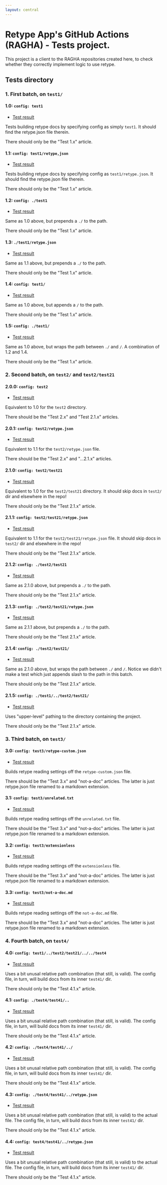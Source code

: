 ```yaml
---
layout: central
---
```


# Retype App's GitHub Actions (RAGHA) - Tests project.

This project is a client to the RAGHA repositories created here, to check whether they correctly implement logic to use retype.

## Tests directory

### 1. First batch, on `test1/`

#### 1.0: `config: test1`

- [Test result](test1.0/)

Tests building retype docs by specifying config as simply `test1`. It should find the retype.json file therein.

There should only be the "Test 1.x" article.

#### 1.1: `config: test1/retype,json`

- [Test result](test1.1/)

Tests building retype docs by specifying config as `test1/retype.json`. It should find the retype.json file therein.

There should only be the "Test 1.x" article.

#### 1.2: `config: ./test1`

- [Test result](test1.2/)

Same as 1.0 above, but prepends a `./` to the path.

There should only be the "Test 1.x" article.

#### 1.3: `./test1/retype.json`

- [Test result](test1.3/)

Same as 1.1 above, but prepends a `./` to the path.

There should only be the "Test 1.x" article.

#### 1.4: `config: test1/`

- [Test result](test1.4/)

Same as 1.0 above, but appends a `/` to the path.

There should only be the "Test 1.x" article.

#### 1.5: `config: ./test1/`

- [Test result](test1.5/)

Same as 1.0 above, but wraps the path between `./` and `/`. A combination of 1.2 and 1.4.

There should only be the "Test 1.x" article.

### 2. Second batch, on `test2/` and `test2/test21`

#### 2.0.0: `config: test2`

- [Test result](test2.0.0/)

Equivalent to 1.0 for the `test2` directory.

There should be the "Test 2.x" and "Test 2.1.x" articles.

#### 2.0.1: `config: test2/retype.json`

- [Test result](test2.0.1/)

Equivalent to 1.1 for the `test2/retype.json` file.

There should be the "Test 2.x" and "...2.1.x" articles.

#### 2.1.0: `config: test2/test21`

- [Test result](test2.1.0/)

Equivalent to 1.0 for the `test2/test21` directory. It should skip docs in `test2/` dir and elsewhere in the repo!

There should only be the "Test 2.1.x" article.

#### 2.1.1: `config: test2/test21/retype.json`

- [Test result](test2.1.1/)

Equivalent to 1.1 for the `test2/test21/retype.json` file. It should skip docs in `test2/` dir and elsewhere in the repo!

There should only be the "Test 2.1.x" article.

#### 2.1.2: `config: ./test2/test21`

- [Test result](test2.1.2/)

Same as 2.1.0 above, but prepends a `./` to the path.

There should only be the "Test 2.1.x" article.

#### 2.1.3: `config: ./test2/test21/retype.json`

- [Test result](test2.1.3/)

Same as 2.1.1 above, but prepends a `./` to the path.

There should only be the "Test 2.1.x" article.

#### 2.1.4: `config: ./test2/test21/`

- [Test result](test2.1.4/)

Same as 2.1.0 above, but wraps the path between `./` and `/`. Notice we didn't make a test which just appends slash to the path in this batch.

There should only be the "Test 2.1.x" article.

#### 2.1.5: `config: ./test1/../test2/test21/`

- [Test result](test2.1.5/)

Uses "upper-level" pathing to the directory containing the project.

There should only be the "Test 2.1.x" article.

### 3. Third batch, on `test3/`

#### 3.0: `config: test3/retype-custom.json`

- [Test result](test3.0/)

Builds retype reading settings off the `retype-custom.json` file.

There should be the "Test 3.x" and "not-a-doc" articles. The latter is just retype.json file renamed to a markdown extension.

#### 3.1: `config: test3/unrelated.txt`

- [Test result](test3.1/)

Builds retype reading settings off the `unrelated.txt` file.

There should be the "Test 3.x" and "not-a-doc" articles. The latter is just retype.json file renamed to a markdown extension.

#### 3.2: `config: test3/extensionless`

- [Test result](test3.2/)

Builds retype reading settings off the `extensionless` file.

There should be the "Test 3.x" and "not-a-doc" articles. The latter is just retype.json file renamed to a markdown extension.

#### 3.3: `config: test3/not-a-doc.md`

- [Test result](test3.3/)

Builds retype reading settings off the `not-a-doc.md` file.

There should be the "Test 3.x" and "not-a-doc" articles. The latter is just retype.json file renamed to a markdown extension.

### 4. Fourth batch, on `test4/`

#### 4.0: `config: test1/../test2/test21/../../test4`

- [Test result](test4.0/)

Uses a bit unusal relative path combination (that still, is valid). The config file, in turn, will build docs from its inner `test41/` dir.

There should only be the "Test 4.1.x" article.

#### 4.1: `config: ./test4/test41/..`

- [Test result](test4.1/)

Uses a bit unusal relative path combination (that still, is valid). The config file, in turn, will build docs from its inner `test41/` dir.

There should only be the "Test 4.1.x" article.

#### 4.2: `config: ./test4/test41/../`

- [Test result](test4.2/)

Uses a bit unusal relative path combination (that still, is valid). The config file, in turn, will build docs from its inner `test41/` dir.

There should only be the "Test 4.1.x" article.

#### 4.3: `config: ./test4/test41/../retype.json`

- [Test result](test4.3/)

Uses a bit unusal relative path combination (that still, is valid) to the actual file. The config file, in turn, will build docs from its inner `test41/` dir.

There should only be the "Test 4.1.x" article.

#### 4.4: `config: test4/test41/../retype.json`

- [Test result](test4.4/)

Uses a bit unusal relative path combination (that still, is valid) to the actual file. The config file, in turn, will build docs from its inner `test41/` dir.

There should only be the "Test 4.1.x" article.